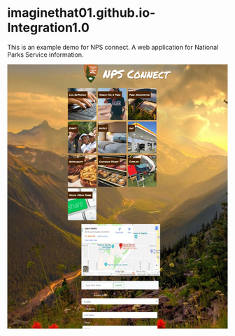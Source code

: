 # imaginethat01.github.io-Integration1.0
This is an example demo for NPS connect. A web application for National Parks Service information. 

<img src="layoutprev2.jpg">


